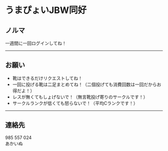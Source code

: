 # うまぴょいJBW同好
## ノルマ
一週間に一回ログインしてね！

***
## お願い  
* 靴はできるだけリクエストしてね！  
* 一回に投げる靴は二足まとめてね！（二個投げても消費回数は一回だからお得だよ！） 
* レスが無くてもしょげないで！（無言靴投げ寄りのサークルです！）  
* サークルランクが低くても怒らないで！（平均Cランクです！）  

***
##  連絡先
985 557 024  
あかいぬ
